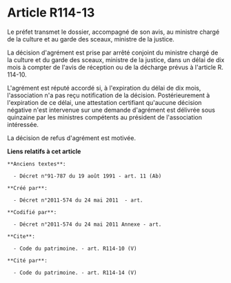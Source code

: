 # Article R114-13

Le préfet transmet le dossier, accompagné de son avis, au ministre chargé de la culture et au garde des sceaux, ministre de
la justice. 

La décision d'agrément est prise par arrêté conjoint du ministre chargé de la culture et du garde des sceaux, ministre de la
justice, dans un délai de dix mois à compter de l'avis de réception ou de la décharge prévus à l'article R. 114-10. 

L'agrément est réputé accordé si, à l'expiration du délai de dix mois, l'association n'a pas reçu notification de la
décision. Postérieurement à l'expiration de ce délai, une attestation certifiant qu'aucune décision négative n'est intervenue
sur une demande d'agrément est délivrée sous quinzaine par les ministres compétents au président de l'association
intéressée. 

La décision de refus d'agrément est motivée.

**Liens relatifs à cet article**

	**Anciens textes**:

	  - Décret n°91-787 du 19 août 1991 - art. 11 (Ab)

	**Créé par**:

	  - Décret n°2011-574 du 24 mai 2011  - art.

	**Codifié par**:

	  - Décret n°2011-574 du 24 mai 2011 Annexe - art.

	**Cite**:

	  - Code du patrimoine. - art. R114-10 (V)

	**Cité par**:

	  - Code du patrimoine. - art. R114-14 (V)
